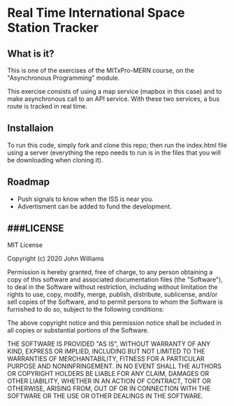 # Real Time International Space Station Tracker

## What is it?

This is one of the exercises of the MITxPro-MERN course, on the "Asynchronous Programming" module.

This exercise consists of using a map service (mapbox in this case) and to make asynchronous call to an API service. With these two services, a bus route is tracked in real time.

## Installaion

To run this code, simply fork and clone this repo; then run the index.html file using a server (everything the repo needs to run is in the files that you will be downloading when cloning it).

## Roadmap

- Push signals to know when the ISS is near you.
- Advertisment can be added to fund the development.

## ###LICENSE

MIT License

Copyright (c) 2020 John Williams

Permission is hereby granted, free of charge, to any person obtaining a copy
of this software and associated documentation files (the "Software"), to deal
in the Software without restriction, including without limitation the rights
to use, copy, modify, merge, publish, distribute, sublicense, and/or sell
copies of the Software, and to permit persons to whom the Software is
furnished to do so, subject to the following conditions:

The above copyright notice and this permission notice shall be included in all
copies or substantial portions of the Software.

THE SOFTWARE IS PROVIDED "AS IS", WITHOUT WARRANTY OF ANY KIND, EXPRESS OR
IMPLIED, INCLUDING BUT NOT LIMITED TO THE WARRANTIES OF MERCHANTABILITY,
FITNESS FOR A PARTICULAR PURPOSE AND NONINFRINGEMENT. IN NO EVENT SHALL THE
AUTHORS OR COPYRIGHT HOLDERS BE LIABLE FOR ANY CLAIM, DAMAGES OR OTHER
LIABILITY, WHETHER IN AN ACTION OF CONTRACT, TORT OR OTHERWISE, ARISING FROM,
OUT OF OR IN CONNECTION WITH THE SOFTWARE OR THE USE OR OTHER DEALINGS IN THE
SOFTWARE.
